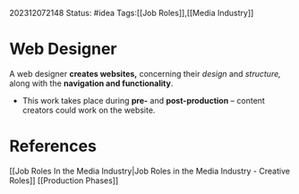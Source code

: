 202312072148
Status: #idea
Tags:[[Job Roles]],[[Media Industry]]

# Web Designer

A web designer **creates websites,** concerning their *design* and *structure,* along with the **navigation and functionality**.

- This work takes place during **pre-** and **post-production** – content creators could work on the website.

# **References**

[[Job Roles In the Media Industry|Job Roles in the Media Industry - Creative Roles]]
[[Production Phases]]